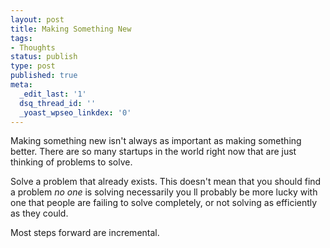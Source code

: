 ```yaml
---
layout: post
title: Making Something New
tags:
- Thoughts
status: publish
type: post
published: true
meta:
  _edit_last: '1'
  dsq_thread_id: ''
  _yoast_wpseo_linkdex: '0'
---
```

Making something new isn't always as important as making something better. There are so many startups in the world right now that are just thinking of problems to solve.

Solve a problem that already exists. This doesn't mean that you should find a problem <em>no one</em> is solving necessarily   you ll probably be more lucky with one that people are failing to solve completely, or not solving as efficiently as they could.

Most steps forward are incremental.
